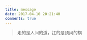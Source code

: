 ```yaml
---
title: message
date: 2017-04-10 20:21:40
comments: true
---
```

<blockquote class="blockquote-center">走的是人间的道，扛的是顶风的旗</blockquote>